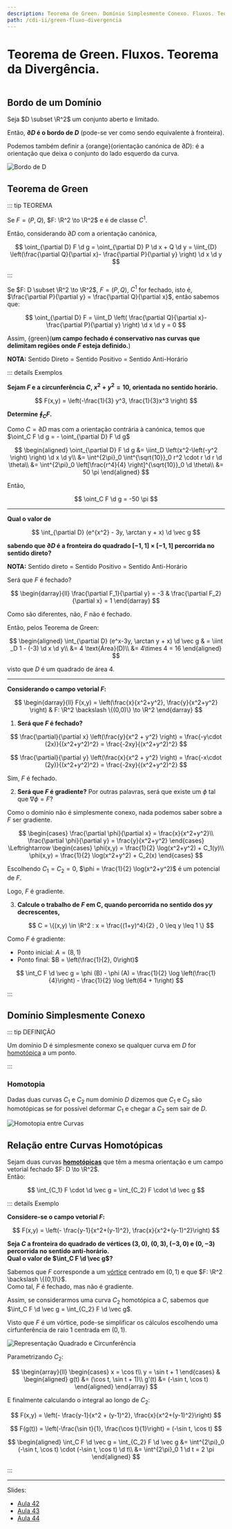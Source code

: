 ```yaml
---
description: Teorema de Green. Domínio Simplesmente Conexo. Fluxos. Teorema da Divergência.
path: /cdi-ii/green-fluxo-divergencia
---
```


# Teorema de Green. Fluxos. Teorema da Divergência.

```toc

```

## Bordo de um Domínio

Seja $D \subset \R^2$ um conjunto aberto e limitado.

Então, **$\partial D$ é o bordo de $D$** (pode-se ver como sendo equivalente à fronteira).

Podemos também definir a {orange}(orientação canónica de $\partial D$): é a orientação que deixa o conjunto do lado esquerdo da curva.

![Bordo de D](./assets/0017-bordo.svg)

## Teorema de Green

::: tip TEOREMA

Se $F = (P, Q)$, $F: \R^2 \to \R^2$ e é de classe $C^1$.

Então, considerando $\partial D$ com a orientação canónica,

$$
\oint_{\partial D} F \d g = \oint_{\partial D} P \d x + Q \d y = \iint_{D} \left(\frac{\partial Q}{\partial x}- \frac{\partial P}{\partial y} \right) \d x \d y
$$

:::

Se $F: D \subset \R^2 \to \R^2$, $F=(P,Q)$, $C^1$ for fechado, isto é, $\frac{\partial P}{\partial y} = \frac{\partial Q}{\partial x}$,
então sabemos que:

$$
\oint_{\partial D} F = \iint_D \left( \frac{\partial Q}{\partial x}- \frac{\partial P}{\partial y} \right) \d x \d y = 0
$$

Assim, {green}(**um campo fechado é conservativo nas curvas que delimitam regiões onde $F$ esteja definido.**)

**NOTA:** Sentido Direto = Sentido Positivo = Sentido Anti-Horário

::: details Exemplos

**Sejam $F$ e a circunferência $C$, $x^2+y^2=10$, orientada no sentido horário.**

$$
F(x,y) = \left(-\frac{1}{3} y^3, \frac{1}{3}x^3 \right)
$$

**Determine $\oint_C F$.**

Como $C = \partial D$ mas com a orientação contrária à canónica, temos que
$\oint_C F \d g = - \oint_{\partial D} F \d g$

$$
\begin{aligned}
\oint_{\partial D} F \d g &= \iint_D \left(x^2-\left(-y^2 \right) \right) \d x \d y\\
&= \int^{2\pi}_0 \int^{\sqrt{10}}_0 r^2 \cdot r \d r \d \theta\\
&= \int^{2\pi}_0 \left[\frac{r^4}{4} \right]^{\sqrt{10}}_0 \d \theta\\
&= 50 \pi
\end{aligned}
$$

Então,

$$
\oint_C F \d g = -50 \pi
$$

---

**Qual o valor de**

$$
\int_{\partial D} (e^{x^2} - 3y, \arctan y + x) \d \vec g
$$

**sabendo que $\partial D$ é a fronteira do quadrado $[-1, 1] \times [-1, 1]$ percorrida no sentido direto?**

**NOTA:** Sentido direto = Sentido Positivo = Sentido Anti-Horário

Será que $F$ é fechado?

$$
\begin{darray}{ll}
\frac{\partial F_1}{\partial y} = -3 & \frac{\partial F_2}{\partial x} = 1
\end{darray}
$$

Como são diferentes, não, $F$ não é fechado.

Então, pelos Teorema de Green:

$$
\begin{aligned}
\int_{\partial D} (e^x-3y, \arctan y + x) \d \vec g & = \iint _D 1 - (-3) \d x \d y\\
&= 4 \text{Área}(D)\\
&= 4\times 4 = 16
\end{aligned}
$$

visto que $D$ é um quadrado de área $4$.

---

**Considerando o campo vetorial $F$:**

$$
\begin{darray}{ll}
F(x,y) = \left(\frac{x}{x^2+y^2}, \frac{y}{x^2+y^2} \right)
& F: \R^2 \backslash \{(0,0)\} \to \R^2
\end{darray}
$$

1. **Será que $F$ é fechado?**

$$
\frac{\partial}{\partial x} \left(\frac{y}{x^2 + y^2} \right) = \frac{-y\cdot (2x)}{(x^2+y^2)^2} = \frac{-2xy}{(x^2+y^2)^2}
$$

$$
\frac{\partial}{\partial y} \left(\frac{x}{x^2 + y^2} \right) = \frac{-x\cdot (2y)}{(x^2+y^2)^2} = \frac{-2xy}{(x^2+y^2)^2}
$$

Sim, $F$ é fechado.

2. **Será que $F$ é gradiente?**
   Por outras palavras, será que existe um $\phi$ tal que $\nabla \phi = F$?

Como o domínio não é simplesmente conexo, nada podemos saber sobre a $F$ ser gradiente.

$$
\begin{cases}
\frac{\partial \phi}{\partial x} = \frac{x}{x^2+y^2}\\
\frac{\partial \phi}{\partial y} = \frac{y}{x^2+y^2}
\end{cases}
\Leftrightarrow
\begin{cases}
\phi(x,y) = \frac{1}{2} \log(x^2+y^2) + C_1(y)\\
\phi(x,y) = \frac{1}{2} \log(x^2+y^2) + C_2(x)
\end{cases}
$$

Escolhendo $C_1 = C_2 = 0$, $\phi = \frac{1}{2} \log(x^2+y^2)$ é um potencial de $F$.

Logo, $F$ é gradiente.

3. **Calcule o trabalho de $F$ em C, quando percorrida no sentido dos $yy$ decrescentes,**

   $$
   C = \{(x,y) \in \R^2 : x = \frac{(1+y)^4}{2} , 0 \leq y \leq 1 \}
   $$

Como $F$ é gradiente:

- Ponto inicial: $A = (8,1)$
- Ponto final: $B = \left(\frac{1}{2}, 0\right)$

$$
\int_C F \d \vec g = \phi (B) - \phi (A) = \frac{1}{2} \log \left(\frac{1}{4}\right) - \frac{1}{2} \log \left(64 + 1\right)
$$

:::

## Domínio Simplesmente Conexo

::: tip DEFINIÇÃO

Um domínio D é simplesmente conexo se qualquer curva em $D$ for [homotópica](#homotopia) a um ponto.

:::

### Homotopia

Dadas duas curvas $C_1$ e $C_2$ num domínio $D$ dizemos que $C_1$ e $C_2$ são homotópicas
se for possível deformar $C_1$ e chegar a $C_2$ sem sair de $D$.

![Homotopia entre Curvas](./assets/0017-homotopia.svg#dark=1)

## Relação entre Curvas Homotópicas

Sejam duas curvas [**homotópicas**](#homotopia) que têm a mesma orientação e
um campo vetorial fechado $F: D \to \R^2$.  
Então:

$$
\int_{C_1} F \cdot \d \vec g = \int_{C_2} F \cdot \d \vec g
$$

::: details Exemplo

**Considere-se o campo vetorial $F$:**

$$
F(x,y) = \left(- \frac{y-1}{x^2+(y-1)^2}, \frac{x}{x^2+(y-1)^2}\right)
$$

**Seja $C$ a fronteira do quadrado de vértices $(3,0)$, $(0,3)$, $(-3,0)$ e $(0,-3)$ percorrida no sentido anti-horário.**  
**Qual o valor de $\int_C F \d \vec g$?**

Sabemos que $F$ corresponde a um [vórtice](./0016-campos-vetoriais.md#vortice) centrado em $(0,1)$ e que $F: \R^2 \backslash \{(0,1)\}$.  
Como tal, $F$ é fechado, mas não é gradiente.

Assim, se considerarmos uma curva $C_2$ homotópica a $C$, sabemos que
$\int_C F \d \vec g = \int_{C_2} F \d \vec g$.

Visto que $F$ é um vórtice, pode-se simplificar os cálculos escolhendo uma cirfunferência de raio $1$ centrada em $(0,1)$.

![Representação Quadrado e Circunferência](./assets/0017-quadrado-circ.svg#dark=1)

Parametrizando $C_2$:

$$
\begin{array}{ll}
\begin{cases}
x = \cos t\\
y = \sin t + 1
\end{cases}
&
\begin{aligned}
g(t) &= (\cos t, \sin t + 1)\\
g'(t) &= (-\sin t, \cos t)
\end{aligned}
\end{array}
$$

E finalmente calculando o integral ao longo de $C_2$:

$$
F(x,y) = \left(- \frac{y-1}{x^2 + (y-1)^2}, \frac{x}{x^2+(y-1)^2}\right)
$$

$$
F(g(t)) = \left(-\frac{\sin t}{1}, \frac{\cos t}{1}\right) = (-\sin t, \cos t)
$$

$$
\begin{aligned}
\int_C F \d \vec g = \int_{C_2} F \d \vec g &= \int^{2\pi}_0 (-\sin t, \cos t) \cdot (-\sin t, \cos t) \d t\\
&= \int^{2\pi}_0 1 \d t = 2 \pi
\end{aligned}
$$

:::

---

Slides:

- [Aula 42](https://drive.google.com/file/d/1Rh4CgKjNlN0dsOW1Tj7hx2Vsi_tE3iX5/view?usp=sharing)
- [Aula 43](https://drive.google.com/file/d/1jSrsIL09bUATiovHIA4RHd41K3aS4fpL/view?usp=sharing)
- [Aula 44](https://drive.google.com/file/d/1nBL6e79aEpJiLx_uZcdqRc9M5IIVFzVu/view?usp=sharing)
